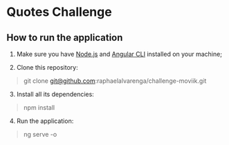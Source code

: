 # Quotes Challenge

## How to run the application

1. Make sure you have [Node.js](https://nodejs.org/en/) and [Angular CLI](https://angular.io/guide/setup-local) installed on your machine;

2. Clone this repository:

> git clone git@github.com:raphaelalvarenga/challenge-moviik.git

3. Install all its dependencies:

> npm install

4. Run the application:

> ng serve -o
